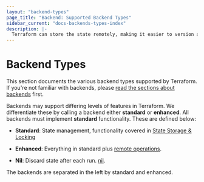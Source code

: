 ```yaml
---
layout: "backend-types"
page_title: "Backend: Supported Backend Types"
sidebar_current: "docs-backends-types-index"
description: |-
  Terraform can store the state remotely, making it easier to version and work with in a team.
---
```


# Backend Types

This section documents the various backend types supported by Terraform.
If you're not familiar with backends, please
[read the sections about backends](/docs/backends/index.html) first.

Backends may support differing levels of features in Terraform. We differentiate
these by calling a backend either **standard** or **enhanced**. All backends
must implement **standard** functionality. These are defined below:

  * **Standard**: State management, functionality covered in
    [State Storage & Locking](/docs/backends/state.html)

  * **Enhanced**: Everything in standard plus
    [remote operations](/docs/backends/operations.html).

  * **Nil**: Discard state after each run.
    [nil](/docs/backends/nil.html).

The backends are separated in the left by standard and enhanced.

